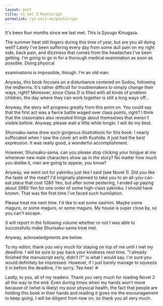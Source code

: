 ```yaml
---
layout: post
title: Y1 Vol 2 Postscript
permalink: /y1-vol2-en/postscript
---
```


It's been four months since we last met. This is Syougo Kinugasa.

The summer heat still lingers during this time of year, but are you all doing well? Lately I've been suffering every day from some dull pain on my right side, back pain, and dizziness that comes from the headaches I've been getting. I'm going to go in for a thorough medical examination as soon as possible. Doing physical

examinations is impossible, though. I'm an old man.

Anyway, this book focuses on a disturbance centered on Sudou, following the midterms. It's rather difficult for troublemakers to simply change their ways, right? Moreover, since Class D is filled with all kinds of problem children, the day where they can work together is still a long ways off...

Anyway, the story will progress greatly from this point on. You could say that the first act was a fierce battle waged over class points, right? I think that the classmates also revealed things about themselves that weren't visible before. Anyway, please wait a little while longer. I will do my best.

Shunsaku-sama drew such gorgeous illustrations for this book. I nearly suffocated when I saw the cover art with Kushida. It just had the best expression. It was really good, a wonderful accomplishment.

However, Shunsaku-sama, can you please stop clicking your tongue at me whenever new male characters show up in the story? No matter how much you dislike it, men are going to appear, you know?

Anyway, we went out for yakiniku just like I said (see Novel 1). Did you like the taste of the meat? I'd originally planned to take you to an all-you-can-eat place that cost 1280 Yen, but after some pestering, I ended up paying about 3980 Yen for one order of some high-class yakiniku. I should have known. That was the first time I've faced such humiliation.

Please treat me next time. I'd like to eat some sashimi. Maybe some maguro, or some maguro, or some maguro. My house is super close by, so you can't escape.

(I will report in the following volume whether or not I was able to successfully make Shunsaku-sama treat me).

Anyway, acknowledgments are below.

To my editor, thank you very much for staying on top of me until I met my deadline. I will be sure to pay back your kindness next time. "I already finished the manuscript early, didn't I?" is what I would say. I'm sure you would definitely be impressed. However, if I just barely manage to squeeze it in before the deadline, I'm sorry. Tee hee! ☆

Lastly, to you, all of my readers. Thank you very much for reading Novel 2 all the way to the end. Even during times when my hands won't move because of (what is likely) my poor physical health, the fact that people are holding this book in their hands and reading it gives me the encouragement to keep going. I will be diligent from now on, so thank you all very much.
